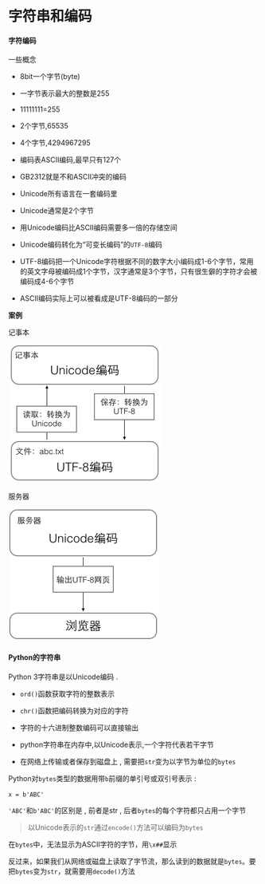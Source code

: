 # 字符串和编码

#### 字符编码

一些概念

* 8bit一个字节\(byte\)
* 一字节表示最大的整数是255
* 11111111=255
* 2个字节,65535
* 4个字节,4294967295
* 编码表ASCII编码,最早只有127个
* GB2312就是不和ASCII冲突的编码
* Unicode所有语言在一套编码里
* Unicode通常是2个字节
* 用Unicode编码比ASCII编码需要多一倍的存储空间

* Unicode编码转化为“可变长编码”的`UTF-8`编码

* UTF-8编码把一个Unicode字符根据不同的数字大小编码成1-6个字节，常用的英文字母被编码成1个字节，汉字通常是3个字节，只有很生僻的字符才会被编码成4-6个字节

* ASCII编码实际上可以被看成是UTF-8编码的一部分

**案例**

记事本

![](/assets/jishiben.png)

服务器

![](/assets/utf8.png)

#### Python的字符串

Python 3字符串是以Unicode编码 .

* `ord()`函数获取字符的整数表示

* `chr()`函数把编码转换为对应的字符

* 字符的十六进制整数编码可以直接输出

* python字符串在内存中,以Unicode表示,一个字符代表若干字节

* 在网络上传输或者保存到磁盘上 , 需要把`str`变为以字节为单位的`bytes`

Python对`bytes`类型的数据用带`b`前缀的单引号或双引号表示 :

```
x = b'ABC'
```

`'ABC'`和`b'ABC'`的区别是 , 前者是str , 后者`bytes`的每个字符都只占用一个字节

> 以Unicode表示的`str`通过`encode()`方法可以编码为`bytes`

在`bytes`中，无法显示为ASCII字符的字节，用`\x##`显示

反过来，如果我们从网络或磁盘上读取了字节流，那么读到的数据就是`bytes`。要把`bytes`变为`str`，就需要用`decode()`方法



